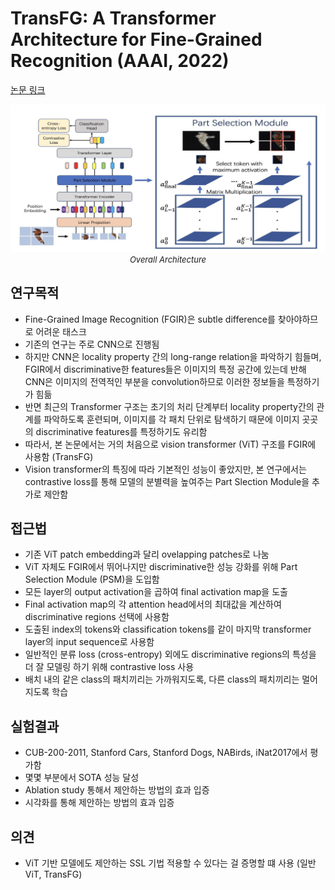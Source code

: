 # TransFG: A Transformer Architecture for Fine-Grained Recognition (AAAI, 2022)

[논문 링크](https://ojs.aaai.org/index.php/AAAI/article/view/19967)

<p align="center">
    <img width="600" alt='fig1' src="./img/02_10_01.png?raw=true"></br>
    <em><font size=2>Overall Architecture</font></em>
</p>

## 연구목적
- Fine-Grained Image Recognition (FGIR)은 subtle difference를 찾아야하므로 어려운 태스크
- 기존의 연구는 주로 CNN으로 진행됨
- 하지만 CNN은 locality property 간의 long-range relation을 파악하기 힘들며, FGIR에서 discriminative한 features들은 이미지의 특정 공간에 있는데 반해 CNN은 이미지의 전역적인 부분을 convolution하므로 이러한 정보들을 특정하기가 힘듦
- 반면 최근의 Transformer 구조는 초기의 처리 단계부터 locality property간의 관계를 파악하도록 훈련되며, 이미지를 각 패치 단위로 탐색하기 때문에 이미지 곳곳의 discriminative features를 특정하기도 유리함
- 따라서, 본 논문에서는 거의 처음으로 vision transformer (ViT) 구조를 FGIR에 사용함 (TransFG)
- Vision transformer의 특징에 따라 기본적인 성능이 좋았지만, 본 연구에서는 contrastive loss를 통해 모델의 분별력을 높여주는 Part Slection Module을 추가로 제안함

## 접근법
- 기존 ViT patch embedding과 달리 ovelapping patches로 나눔
- ViT 자체도 FGIR에서 뛰어나지만 discriminative한 성능 강화를 위해 Part Selection Module (PSM)을 도입함
- 모든 layer의 output activation을 곱하여 final activation map을 도출
- Final activation map의 각 attention head에서의 최대값을 계산하여 discriminative regions 선택에 사용함
- 도출된 index의 tokens와 classification tokens를 같이 마지막 transformer layer의 input sequence로 사용함
- 일반적인 분류 loss (cross-entropy) 외에도 discriminative regions의 특성을 더 잘 모델링 하기 위해 contrastive loss 사용
- 배치 내의 같은 class의 패치끼리는 가까워지도록, 다른 class의 패치끼리는 멀어지도록 학습

## 실험결과
- CUB-200-2011, Stanford Cars, Stanford Dogs, NABirds, iNat2017에서 평가함
- 몇몇 부분에서 SOTA 성능 달성
- Ablation study 통해서 제안하는 방법의 효과 입증
- 시각화를 통해 제안하는 방법의 효과 입증

## 의견
- ViT 기반 모델에도 제안하는 SSL 기법 적용할 수 있다는 걸 증명할 떄 사용 (일반 ViT, TransFG)